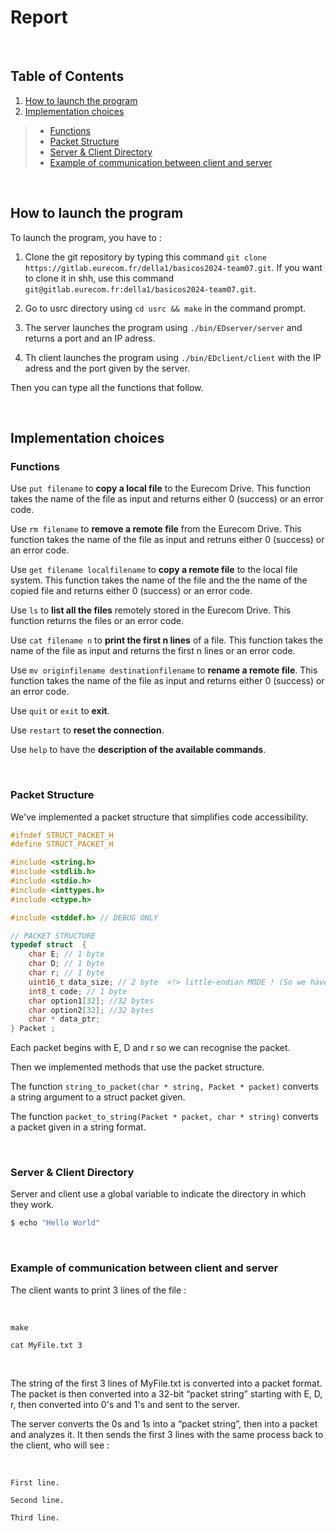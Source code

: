# **Report**

<br />

## **Table of Contents**
1. [How to launch the program](#launch)
2. [Implementation choices](#implementation)
> * [Functions](#functions)
> * [Packet Structure](#packet-structure)
> * [Server & Client Directory](#server-&-client-directory)
> * [Example of communication between client and server](#example)  

<br />

## <a name="launch"></a> **How to launch the program** 

To launch the program, you have to :

1. Clone the git repository by typing this command `git clone https://gitlab.eurecom.fr/della1/basicos2024-team07.git`. If you want to clone it in shh, use this command ```git@gitlab.eurecom.fr:della1/basicos2024-team07.git```.

2. Go to usrc directory using `cd usrc && make` in the command prompt.  

3. The server launches the program using `./bin/EDserver/server` and returns a port and an IP adress.

4. Th client launches the program using  `./bin/EDclient/client` with the IP adress and the port given by the server. 


Then you can type all the functions that follow.


<br />

## <a name="implementation"></a> **Implementation choices** 

### <a name="functions"></a> **Functions** 

Use `put filename` to **copy a local file** to the Eurecom Drive. This function takes the name of the file as input and returns either 0 (success) or an error code.

Use `rm filename` to **remove a remote file** from the Eurecom Drive. This function takes the name of the file as input and retruns either 0 (success) or an error code.

Use `get filename localfilename` to **copy a remote file** to the local file system. This function takes the name of the file and the the name of the copied file and returns either 0 (success) or an error code.

Use `ls` to **list all the files** remotely stored in the Eurecom Drive. This function returns the files or an error code.

Use `cat filename n` to **print the first n lines** of a file. This function takes the name of the file as input and returns the first n lines or an error code.

Use `mv originfilename destinationfilename` to **rename a remote file**. This function takes the name of the file as input and returns either 0 (success) or an error code.

Use `quit` or `exit` to **exit**.

Use `restart` to **reset the connection**.

Use `help` to have the **description of the available commands**.


<br />

### <a name="packet-structure"></a> **Packet Structure** 

We've implemented a packet structure that simplifies code accessibility. 

```c
#ifndef STRUCT_PACKET_H
#define STRUCT_PACKET_H

#include <string.h>
#include <stdlib.h>
#include <stdio.h>
#include <inttypes.h>
#include <ctype.h>

#include <stddef.h> // DEBUG ONLY

// PACKET STRUCTURE
typedef struct  {
	char E; // 1 byte
	char D; // 1 byte
	char r; // 1 byte
	uint16_t data_size; // 2 byte  <!> little-endian MODE ! (So we have to swap from little-endian to big-endian order)
	int8_t code; // 1 byte
	char option1[32]; //32 bytes
	char option2[32]; //32 bytes
	char * data_ptr;
} Packet ;
```
Each packet begins with E, D and r so we can recognise the packet.  

Then we implemented methods that use the packet structure.  

The function `string_to_packet(char * string, Packet * packet)` converts a string argument to a struct packet given.

The function `packet_to_string(Packet * packet, char * string)` converts a packet given in a string format.


<br />

### <a name="server-&-client-directory"></a> **Server & Client Directory** 

Server and client use a global variable to indicate the directory in which they work.

```bash
$ echo "Hello World"
```

<br />

### <a name="example"></a> **Example of communication between client and server** 

The client wants to print 3 lines of the file :  

<br />

`make` 

`cat MyFile.txt 3` 

<br />

The string of the first 3 lines of MyFile.txt is converted into a packet format. The packet is then converted into a 32-bit “packet string” starting with E, D, r, then converted into 0's and 1's and sent to the server.

The server converts the 0s and 1s into a “packet string”, then into a packet and analyzes it. It then sends the first 3 lines with the same process back to the client, who will see :  

<br />

`First line.` 

`Second line.`  

`Third line.`  
